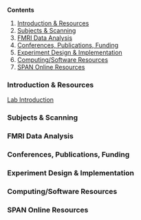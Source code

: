 __Contents__
1. [Introduction & Resources](#introduction)
2. [Subjects & Scanning](#subjects-scanning)
3. [FMRI Data Analysis](#data-analysis)
4. [Conferences, Publications, Funding](#conf-pub-fund)
5. [Experiment Design & Implementation](#exp-design)
6. [Computing/Software Resources](#computing/software)
7. [SPAN Online Resources](#online-resources)

<a name="introduction"></a>
### Introduction & Resources
[Lab Introduction](Introduction_and_Resources/Lab_Introduction.md)

<a name="subjects-scanning"></a>
### Subjects & Scanning

<a name="data-analysis"></a>
### FMRI Data Analysis

<a name="conf-pub-fund"></a>
### Conferences, Publications, Funding

<a name="exp-design"></a>
### Experiment Design & Implementation

<a name="computing/software"></a>
### Computing/Software Resources

<a name="online-resources"></a>
### SPAN Online Resources
